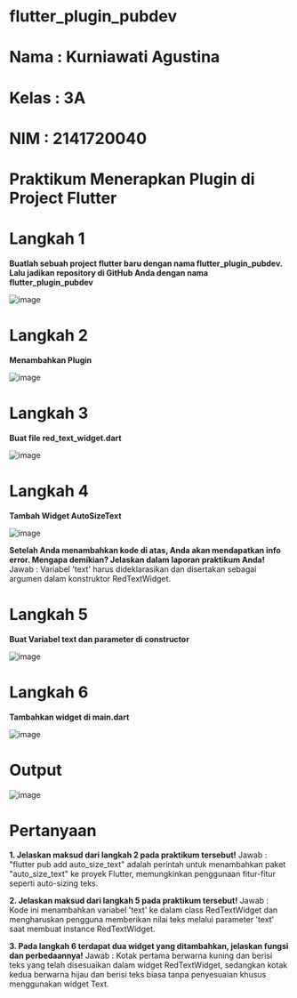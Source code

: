 # flutter_plugin_pubdev
# Nama : Kurniawati Agustina
# Kelas : 3A
# NIM  : 2141720040

# Praktikum Menerapkan Plugin di Project Flutter

# Langkah 1

**Buatlah sebuah project flutter baru dengan nama flutter_plugin_pubdev. Lalu jadikan repository di GitHub Anda dengan nama flutter_plugin_pubdev**

![image](https://github.com/KurniawatiAgustina/flutter_plugin_pubdev/assets/113650883/8642fe90-5a90-4feb-a734-afe024eb45e5)

# Langkah 2

**Menambahkan Plugin**

![image](https://github.com/KurniawatiAgustina/flutter_plugin_pubdev/assets/113650883/7e43deab-8f62-4d66-a8e7-2cf880d3d406)

# Langkah 3

**Buat file red_text_widget.dart**

![image](https://github.com/KurniawatiAgustina/flutter_plugin_pubdev/assets/113650883/5e2e13e3-4abf-4ec1-8aa9-2eb8e5c37fd8)

# Langkah 4 

**Tambah Widget AutoSizeText**

![image](https://github.com/KurniawatiAgustina/flutter_plugin_pubdev/assets/113650883/71c6166a-f627-497f-a999-5aca42b627dc)

**Setelah Anda menambahkan kode di atas, Anda akan mendapatkan info error. Mengapa demikian? Jelaskan dalam laporan praktikum Anda!**
Jawab : Variabel 'text' harus dideklarasikan dan disertakan sebagai argumen dalam konstruktor RedTextWidget.

# Langkah 5

**Buat Variabel text dan parameter di constructor**

![image](https://github.com/KurniawatiAgustina/flutter_plugin_pubdev/assets/113650883/1933b91c-e563-4b35-a9c3-8f01ef366cd3)

# Langkah 6

**Tambahkan widget di main.dart**

![image](https://github.com/KurniawatiAgustina/flutter_plugin_pubdev/assets/113650883/0f0423dc-bc8a-4397-bde0-7e24ec13127c)

# Output 

![image](https://github.com/KurniawatiAgustina/flutter_plugin_pubdev/assets/113650883/058bf2eb-03b8-425e-b6ec-eff51bf93944)


# Pertanyaan 

**1. Jelaskan maksud dari langkah 2 pada praktikum tersebut!**
Jawab : "flutter pub add auto_size_text" adalah perintah untuk menambahkan paket "auto_size_text" ke proyek Flutter, memungkinkan penggunaan fitur-fitur seperti auto-sizing teks.

**2. Jelaskan maksud dari langkah 5 pada praktikum tersebut!**
Jawab : Kode ini menambahkan variabel 'text' ke dalam class RedTextWidget dan mengharuskan pengguna memberikan nilai teks melalui parameter 'text' saat membuat instance RedTextWidget.

**3. Pada langkah 6 terdapat dua widget yang ditambahkan, jelaskan fungsi dan perbedaannya!**
Jawab : Kotak pertama berwarna kuning dan berisi teks yang telah disesuaikan dalam widget RedTextWidget, sedangkan kotak kedua berwarna hijau dan berisi teks biasa tanpa penyesuaian khusus menggunakan widget Text.











